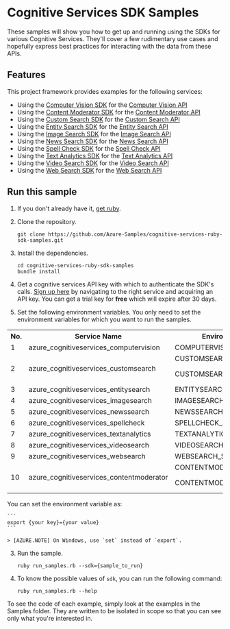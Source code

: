 # Cognitive Services SDK Samples

These samples will show you how to get up and running using the SDKs for various Cognitive Services. They'll cover a few rudimentary use cases and hopefully express best practices for interacting with the data from these APIs.

## Features

This project framework provides examples for the following services:

* Using the [Computer Vision SDK](https://rubygems.org/gems/azure_cognitiveservices_computervision) for the [Computer Vision API](https://azure.microsoft.com/en-us/services/cognitive-services/computer-vision/)
* Using the [Content Moderator SDK](https://rubygems.org/gems/azure_cognitiveservices_contentmoderator) for the [Content Moderator API](https://azure.microsoft.com/en-us/services/cognitive-services/content-moderator/)
* Using the [Custom Search SDK](https://rubygems.org/gems/azure_cognitiveservices_customsearch) for the [Custom Search API](https://azure.microsoft.com/en-us/services/cognitive-services/bing-custom-search/)
* Using the [Entity Search SDK](https://rubygems.org/gems/azure_cognitiveservices_entitysearch) for the [Entity Search API](https://azure.microsoft.com/en-us/services/cognitive-services/bing-entity-search-api/)
* Using the [Image Search SDK](https://rubygems.org/gems/azure_cognitiveservices_imagesearch) for the [Image Search API](https://azure.microsoft.com/en-us/services/cognitive-services/bing-image-search-api/)
* Using the [News Search SDK](https://rubygems.org/gems/azure_cognitiveservices_newssearch) for the [News Search API](https://azure.microsoft.com/en-us/services/cognitive-services/bing-news-search-api/)
* Using the [Spell Check SDK](https://rubygems.org/gems/azure_cognitiveservices_spellcheck) for the [Spell Check API](https://azure.microsoft.com/en-us/services/cognitive-services/spell-check/)
* Using the [Text Analytics SDK](https://rubygems.org/gems/azure_cognitiveservices_textanalytics) for the [Text Analytics API](https://azure.microsoft.com/en-us/services/cognitive-services/text-analytics/)
* Using the [Video Search SDK](https://rubygems.org/gems/azure_cognitiveservices_videosearch) for the [Video Search API](https://azure.microsoft.com/en-us/services/cognitive-services/bing-video-search-api/)
* Using the [Web Search SDK](https://rubygems.org/gems/azure_cognitiveservices_websearch) for the [Web Search API](https://azure.microsoft.com/en-us/services/cognitive-services/bing-web-search-api/)

## Run this sample


1. If you don't already have it, [get ruby](https://www.ruby-lang.org/en/documentation/installation/).

1. Clone the repository.

    ```
    git clone https://github.com/Azure-Samples/cognitive-services-ruby-sdk-samples.git
    ```

1. Install the dependencies.

    ```
    cd cognitive-services-ruby-sdk-samples
    bundle install
    ```

1. Get a cognitive services API key with which to authenticate the SDK's calls. [Sign up here](https://azure.microsoft.com/en-us/services/cognitive-services/directory/) by navigating to the right service and acquiring an API key. You can get a trial key for **free** which will expire after 30 days.

2. Set the following environment variables. You only need to set the environment variables for which you want to run the samples.

<table>
  <tr>
    <th>No.</th>
    <th>Service Name</th>
    <th>Environment Variable to set</th>
    <th>Notes</th>
  </tr>
  <tr>
    <td>1</td>
    <td>azure_cognitiveservices_computervision</td>
    <td>COMPUTERVISION_SUBSCRIPTION_KEY</td>
    <td>Your Service Key</td>
  </tr>
  <tr>
    <td rowspan=2>2</td>
    <td rowspan=2>azure_cognitiveservices_customsearch</td>
    <td>CUSTOMSEARCH_SUBSCRIPTION_KEY</td>
    <td>Your Service Key</td>
  </tr>
  <tr>
    <td>CUSTOMSEARCH_SEARCH_CONFIG</td>
    <td>You can set up the search config [here](https://www.customsearch.ai)</td>
  </tr>
  <tr>
    <td>3</td>
    <td>azure_cognitiveservices_entitysearch</td>
    <td>ENTITYSEARCH_SUBSCRIPTION_KEY</td>
    <td>Your Service Key</td>
  </tr>
  <tr>
    <td>4</td>
    <td>azure_cognitiveservices_imagesearch</td>
    <td>IMAGESEARCH_SUBSCRIPTION_KEY</td>
    <td>Your Service Key</td>
  </tr>
  <tr>
    <td>5</td>
    <td>azure_cognitiveservices_newssearch</td>
    <td>NEWSSEARCH_SUBSCRIPTION_KEY</td>
    <td>Your Service Key</td>
  </tr>
  <tr>
    <td>6</td>
    <td>azure_cognitiveservices_spellcheck</td>
    <td>SPELLCHECK_SUBSCRIPTION_KEY</td>
    <td>Your Service Key</td>
  </tr>
  <tr>
    <td>7</td>
    <td>azure_cognitiveservices_textanalytics</td>
    <td>TEXTANALYTICS_SUBSCRIPTION_KEY</td>
    <td>Your Service Key</td>
  </tr>
  <tr>
    <td>8</td>
    <td>azure_cognitiveservices_videosearch</td>
    <td>VIDEOSEARCH_SUBSCRIPTION_KEY</td>
    <td>Your Service Key</td>
  </tr>
  <tr>
    <td>9</td>
    <td>azure_cognitiveservices_websearch</td>
    <td>WEBSEARCH_SUBSCRIPTION_KEY</td>
    <td>Your Service Key</td>
  </tr>
  <tr>
    <td rowspan=2>10</td>
    <td rowspan=2>azure_cognitiveservices_contentmoderator</td>
    <td>CONTENTMODERATOR_SUBSCRIPTION_KEY</td>
    <td>Your Service Key</td>
  </tr>
  <tr>
    <td>CONTENTMODERATOR_TEAM_NAME</td>
    <td>You can create and get the team name [here](http://contentmoderator.cognitive.microsoft.com/)</td>
  </tr>
</table>

You can set the environment variable as:

    ```
    export {your key}={your value}
    ```

    > [AZURE.NOTE] On Windows, use `set` instead of `export`.

3. Run the sample.

    ```
    ruby run_samples.rb --sdk={sample_to_run}
    ```

4. To know the possible values of ```sdk```, you can run the following command:

    ```
    ruby run_samples.rb --help
    ```

To see the code of each example, simply look at the examples in the Samples folder. They are written to be isolated in scope so that you can see only what you're interested in.
